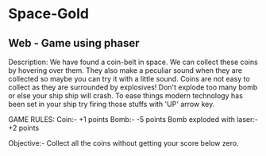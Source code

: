 # Space-Gold
## Web - Game using phaser

Description:
We have found a coin-belt in space. We can collect these coins by hovering over them.
They also make a peculiar sound when they are collected so maybe you can try it with 
a little sound. Coins are not easy to collect as they are surrounded by explosives! 
Don't explode too many bomb or else your ship ship will crash. To ease things modern
technology has been set in your ship try firing those stuffs with 'UP' arrow key.

GAME RULES:
Coin:-                     +1 points
Bomb:-                     -5 points
Bomb exploded with laser:- +2 points

Objective:-
Collect all the coins without getting your score below zero.
